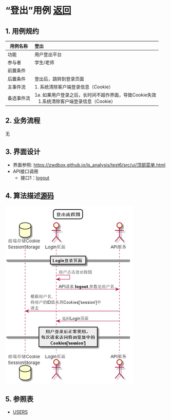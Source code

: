 # “登出”用例 [返回](../README.md)

## 1. 用例规约

|用例名称|登出|
|-------|:-------------|
|功能|用户登出平台|
|参与者|学生/老师|
|前置条件| |
|后置条件|登出后，跳转到登录页面|
|主事件流| 1. 系统清除客户端登录信息（Cookie）|
|备选事件流|1a. 如果用户登录之后，长时间不超作界面，导致Cookie失效 <br/>&nbsp;&nbsp; 1.系统清除客户端登录信息（Cookie）|

## 2. 业务流程
无

## 3. 界面设计
- 界面参照: https://zwdbox.github.io/is_analysis/test6/src/ui/顶部菜单.html
- API接口调用
    - 接口1：[logout](../接口/logout.md)

## 4. 算法描述[源码](../流程图/登出流程图.wsd)
![登录认证流程图](../images/流程图/登出流程图.png)
    
## 5. 参照表

- [USERS](../数据库设计/数据库设计.md/#USERS)
